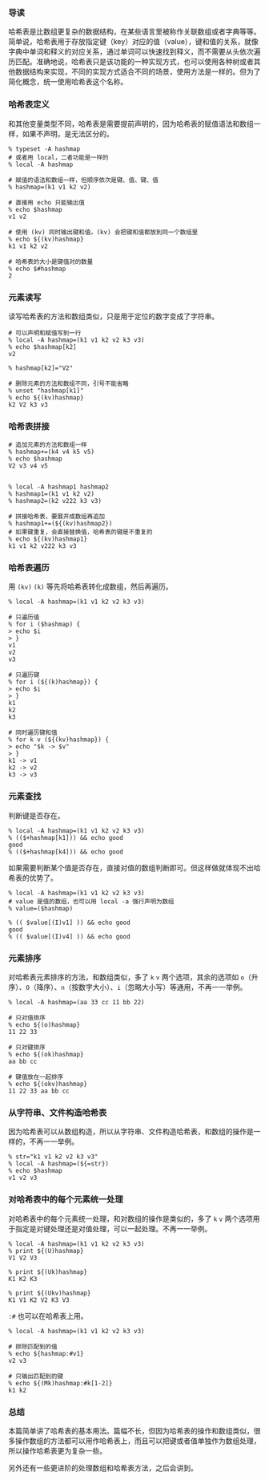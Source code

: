 ### 导读

哈希表是比数组更复杂的数据结构，在某些语言里被称作关联数组或者字典等等。简单说，哈希表用于存放指定键（key）对应的值（value），键和值的关系，就像字典中单词和释义的对应关系，通过单词可以快速找到释义，而不需要从头依次遍历匹配。准确地说，哈希表只是该功能的一种实现方式，也可以使用各种树或者其他数据结构来实现，不同的实现方式适合不同的场景，使用方法是一样的。但为了简化概念，统一使用哈希表这个名称。


### 哈希表定义

和其他变量类型不同，哈希表是需要提前声明的，因为哈希表的赋值语法和数组一样，如果不声明，是无法区分的。

```
% typeset -A hashmap
# 或者用 local，二者功能是一样的
% local -A hashmap

# 赋值的语法和数组一样，但顺序依次是键、值、键、值
% hashmap=(k1 v1 k2 v2)

# 直接用 echo 只能输出值
% echo $hashmap
v1 v2

# 使用 (kv) 同时输出键和值，(kv) 会把键和值都放到同一个数组里
% echo ${(kv)hashmap}
k1 v1 k2 v2
 
# 哈希表的大小是键值对的数量
% echo $#hashmap
2
```

### 元素读写

读写哈希表的方法和数组类似，只是用于定位的数字变成了字符串。

```
# 可以声明和赋值写到一行
% local -A hashmap=(k1 v1 k2 v2 k3 v3)
% echo $hashmap[k2]
v2

% hashmap[k2]="V2"

# 删除元素的方法和数组不同，引号不能省略
% unset "hashmap[k1]"
% echo ${(kv)hashmap}
k2 V2 k3 v3
```

### 哈希表拼接

```
# 追加元素的方法和数组一样
% hashmap+=(k4 v4 k5 v5)
% echo $hashmap
V2 v3 v4 v5


% local -A hashmap1 hashmap2
% hashmap1=(k1 v1 k2 v2)
% hashmap2=(k2 v222 k3 v3)

# 拼接哈希表，要展开成数组再追加
% hashmap1+=(${(kv)hashmap2})
# 如果键重复，会直接替换值，哈希表的键是不重复的
% echo ${(kv)hashmap1}
k1 v1 k2 v222 k3 v3
```

### 哈希表遍历

用 `(kv)` `(k)` 等先将哈希表转化成数组，然后再遍历。

```
% local -A hashmap=(k1 v1 k2 v2 k3 v3)

# 只遍历值
% for i ($hashmap) {
> echo $i
> }
v1
v2
v3

# 只遍历键
% for i (${(k)hashmap}) {
> echo $i
> }
k1
k2
k3

# 同时遍历键和值
% for k v (${(kv)hashmap}) {
> echo "$k -> $v"
> }
k1 -> v1
k2 -> v2
k3 -> v3
```

### 元素查找

判断键是否存在。

```
% local -A hashmap=(k1 v1 k2 v2 k3 v3)
% (($+hashmap[k1])) && echo good
good
% (($+hashmap[k4])) && echo good
```

如果需要判断某个值是否存在，直接对值的数组判断即可。但这样做就体现不出哈希表的优势了。

```
% local -A hashmap=(k1 v1 k2 v2 k3 v3)
# value 是值的数组，也可以用 local -a 强行声明为数组
% value=($hashmap)

% (( $value[(I)v1] )) && echo good
good
% (( $value[(I)v4] )) && echo good
```

### 元素排序

对哈希表元素排序的方法，和数组类似，多了 `k` `v` 两个选项，其余的选项如 `o`（升序）、`O`（降序）、`n`（按数字大小）、`i`（忽略大小写）等通用，不再一一举例。

```
% local -A hashmap=(aa 33 cc 11 bb 22)

# 只对值排序
% echo ${(o)hashmap}
11 22 33

# 只对键排序
% echo ${(ok)hashmap}
aa bb cc

# 键值放在一起排序
% echo ${(okv)hashmap}
11 22 33 aa bb cc
```

### 从字符串、文件构造哈希表

因为哈希表可以从数组构造，所以从字符串、文件构造哈希表，和数组的操作是一样的，不再一一举例。

```
% str="k1 v1 k2 v2 k3 v3"
% local -A hashmap=(${=str})
% echo $hashmap
v1 v2 v3
```

### 对哈希表中的每个元素统一处理

对哈希表中的每个元素统一处理，和对数组的操作是类似的，多了 `k` `v` 两个选项用于指定是对键处理还是对值处理，可以一起处理。不再一一举例。

```
% local -A hashmap=(k1 v1 k2 v2 k3 v3)
% print ${(U)hashmap}
V1 V2 V3

% print ${(Uk)hashmap}
K1 K2 K3

% print ${(Ukv)hashmap}
K1 V1 K2 V2 K3 V3
```

`:#` 也可以在哈希表上用。

```
% local -A hashmap=(k1 v1 k2 v2 k3 v3)

# 排除匹配到的值
% echo ${hashmap:#v1}
v2 v3

# 只输出匹配到的键
% echo ${(Mk)hashmap:#k[1-2]}
k1 k2
```

### 总结

本篇简单讲了哈希表的基本用法。篇幅不长，但因为哈希表的操作和数组类似，很多操作数组的方法都可以用作哈希表上，而且可以把键或者值单独作为数组处理，所以操作哈希表更为复杂一些。

另外还有一些更进阶的处理数组和哈希表方法，之后会讲到。
